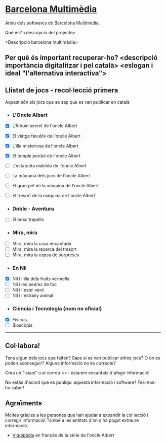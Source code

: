 # [Barcelona Multimèdia](https://barcelonamultimedia.carquinyolis.cat)
Arxiu dels softwares de Barcelona Multimèdia.

Què és? <descripció del projecte>

<Descripció barcelona multimèdia>

Per què és important recuperar-ho?
<descripció importància digitalitzar i pel català>
<eslogan i ideal "l'alternativa interactiva">
---
## Llistat de jocs - recol·lecció primera

Aquest són els jocs que se sap que es van publicar en català

- ### L'Oncle Albert
- [x] L'Àlbum secret de l'oncle Albert
- [x] El viatge favulós de l'oncle Albert
- [x] L'illa misteriosa de l'oncle Albert
- [x] El temple perdut de l'oncle Albert
- [ ] L'estatueta maleïda de l'oncle Albert
- [ ] La màquina dels jocs de l'oncle Albert
- [ ] El gran pet de la màquina de l'oncle Albert
- [ ] El tresort de la màquina de l'oncle Albert


- ### Doble - Aventura
- [ ] El bosc trapella

- ### Mira, mira
- [ ] Mira, mira la casa encantada
- [ ] Mira, mira la recerca del tresort
- [ ] Mira, mira la capsa de sorpreses

- ### En Nil
- [x] Nil i l'illa dels fruits vermells
- [ ] Nil i les pedres de foc
- [ ] Nil i l'estel verd
- [ ] Nil i l'estrany animal

- ### Ciència i Tecnologia (nom no oficial)
- [x] Físicus
- [ ] Bioscòpia

---

## Col·labora!

Tens algun dels jocs que falten? Saps si es van publicar altres jocs? O on es poden aconseguir? Alguna informació no és correcte?

Crea un "issue" o al correu <> i estarem encantats d'afegir informació!

No estàs d'acord que es publiqui aquesta informació i software? Fes-nos-ho saber!

## Agraïments

Moltes gràcies a les persones que han ajudar a expandir la col·lecció i corregir informació! També a les entitats d'on s'ha pogut extreure informació.

- [Viquipèdia](https://fr.wikipedia.org/wiki/Les_Aventures_de_l%27oncle_Ernest) en francés de la sèrie de l'oncle Albert
